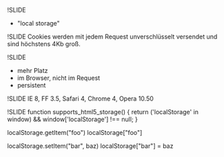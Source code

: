 
!SLIDE
* "local storage"


!SLIDE
Cookies werden mit jedem Request unverschlüsselt versendet und sind höchstens 4Kb groß.

!SLIDE
* mehr Platz
* im Browser, nicht im Request
* persistent

!SLIDE
IE 8, FF 3.5, Safari 4, Chrome 4, Opera 10.50

!SLIDE
function supports_html5_storage() {
  return ('localStorage' in window) && window['localStorage'] !== null;
}

localStorage.getItem("foo")
localStorage["foo"]

localStorage.setItem("bar", baz)
localStorage["bar"] = baz
